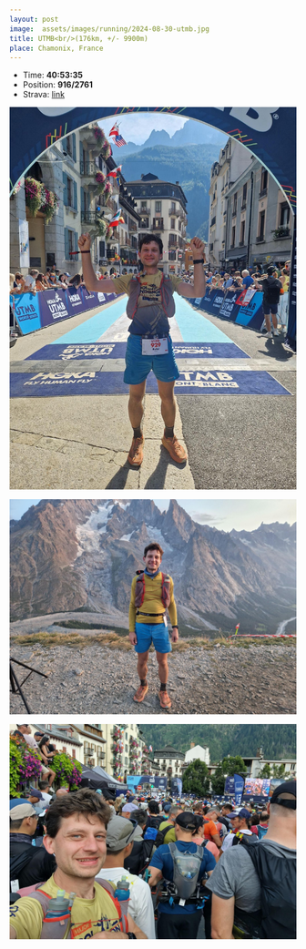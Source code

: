 ```yaml
---
layout: post
image:  assets/images/running/2024-08-30-utmb.jpg
title: UTMB<br/>(176km, +/- 9900m)
place: Chamonix, France
---
```


- Time: **40:53:35**
- Position: **916/2761**
- Strava: [link](https://www.strava.com/activities/12300435257)

![Me](/assets/images/running/2024-08-30-utmb-me.jpg)

![Me](/assets/images/running/2024-08-30-utmb-me-2.jpg)

![Me](/assets/images/running/2024-08-30-utmb-me-3.jpg)
